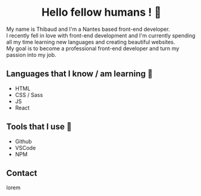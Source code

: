 <h1 align=center>Hello fellow humans ! 🤖</h1>

My name is Thibaud and I'm a Nantes based front-end developer.  
I recently fell in love with front-end development and I'm currently spending all my time learning new languages and creating beautiful websites.  
My goal is to become a professional front-end developer and turn my passion into my job.
## Languages that I know / am learning 📖  
- HTML  
- CSS / Sass  
- JS  
- React  
## Tools that I use 🧰  
- Github 
- VSCode  
- NPM
## Contact  
lorem
